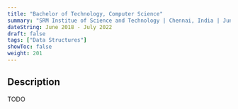 ```yaml
---
title: "Bachelor of Technology, Computer Science"
summary: "SRM Institue of Science and Technology | Chennai, India | June 2018 - July 2022"
dateString: June 2018 - July 2022
draft: false
tags: ["Data Structures"]
showToc: false
weight: 201
--- 
```


## Description
TODO